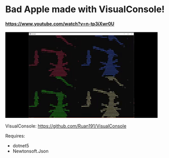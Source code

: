 # Bad Apple made with VisualConsole!

#### https://www.youtube.com/watch?v=n-tp3iXwr0U
![alt text](https://github.com/Ruan191/Basic-Console-GameEngine/blob/main/VisualConsole/VisualConsole/images/BadApple.gif "Logo Title Text 1")

VisualConsole: https://github.com/Ruan191/VisualConsole

Requires:
* dotnet5
* Newtonsoft.Json
